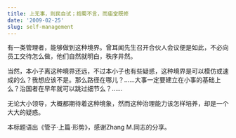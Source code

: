 ```yaml
---
title: 上无事，则民自试；抱蜀不言，而庙堂既修
date: '2009-02-25'
slug: self-management
---
```


有一类管理者，能够做到这种境界。曾耳闻先生召开合伙人会议便是如此，不必向员工交待怎么做，他们自然就明白，秩序井然。

当然，本小子离这种境界还远，不过本小子也有些疑惑，这种境界是可以模仿或速成的么？我想应该不是。那么路径在哪儿？……大事一定要建立在小事的基础上么？治国者在早年就可以跳过细节么？……

无论大小领导，大概都期待着这种境象，然而这种治理能力该怎样培养，却是一个大大的疑惑。

本标题语出《管子·上篇·形势》，感谢Zhang M.同志的分享。
